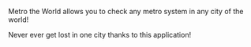 Metro the World allows you to check any metro system in any city of the world! 

Never ever get lost in one city thanks to this application!